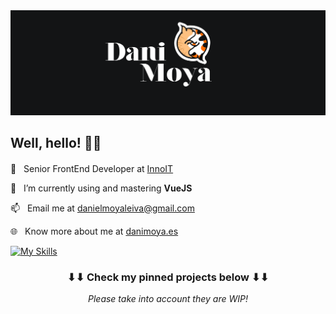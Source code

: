 <!--
**dmoyadev/dmoyadev** is a ✨ _special_ ✨ repository because its `README.md` (this file) appears on your GitHub profile.
-->

<img src="/img/header-logo.svg">

<h2>
    Well, hello! 👋🏻
</h2>

💼&nbsp;&nbsp;&nbsp;Senior FrontEnd Developer at <a href="https://www.inno-it.es/">InnoIT</a>&nbsp;<img style="margin-bottom: -2px" height="16" width="16" src="https://www.inno-it.es/wp-content/uploads/2023/04/favicon-150x150.png">

🌱&nbsp;&nbsp;&nbsp;I’m currently using and mastering **VueJS**

📫&nbsp;&nbsp;&nbsp;Email me at danielmoyaleiva@gmail.com

🌐&nbsp;&nbsp;&nbsp;Know more about me at <a href="https://danimoya.es" target="_blank">danimoya.es</a>

[![My Skills](https://skillicons.dev/icons?i=vue,nuxtjs,vite,ts,html,sass,jest,php,idea,firebase,git,mysql,ps)](https://skillicons.dev)

<h3 align="center">
    ⬇⬇ Check my pinned projects below ⬇⬇
</h3>
<p align="center">
    <i>Please take into account they are WIP!<i>
</p>
